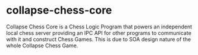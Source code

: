 # collapse-chess-core
Collapse Chess Core is a Chess Logic Program that powers an independent local chess server providing an IPC API for other programs to communicate with it and construct Chess Games. This is due to SOA design nature of the whole Collapse Chess Game.
